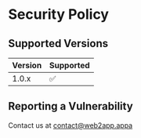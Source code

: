 # Security Policy

## Supported Versions

| Version | Supported          |
| ------- | ------------------ |
| 1.0.x   | :white_check_mark: |            |

## Reporting a Vulnerability

Contact us at contact@web2app.appa

